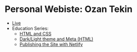 <h1>Personal Webiste: Ozan Tekin</h1>

- <a href="https://www.ozantekin.dev/">Live</a>
- Education Series:
  - <a href="https://youtu.be/DItwFqK_YZU">HTML and CSS</a>
  - <a href="https://youtu.be/mFrc1Jtn5rA">Dark/Light theme and Meta (HTML)</a>
  - <a href="https://youtu.be/KRt-TMvNdGY">Publishing the Site with Netlify</a>
